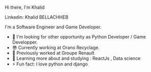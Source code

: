 Hi there, I'm Khalid

Linkedin: Khalid BELLACHHEB

I'm a Software Engineer and Game Developer.

- 👯 I'm looking for other opportunity as Python Developer / Game Developper.
- 😎 Currently working at Orano Recyclage.
- 🏢 Previously worked at Groupe Renault
- 🌱 Learning more about and studying : ReactJs , Data science
- ⚡ Fun fact: I love python and django
